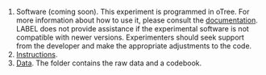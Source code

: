 1.	Software (coming soon). This experiment is programmed in oTree. 
For more information about how to use it, please consult the [documentation](https://otree.readthedocs.io/en/latest/). 
LABEL does not provide assistance if the experimental software is not compatible with newer versions. Experimenters should seek support from the developer and make the appropriate adjustments to the code.
2.	[Instructions](./Instructions/).
3.	[Data](./Data/). The folder contains the raw data and a codebook.



